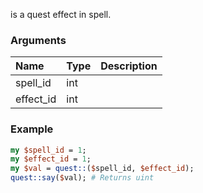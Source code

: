 is a quest effect in spell.
### Arguments
**Name**|**Type**|**Description**
:---|:---|:---
spell_id|int|
effect_id|int|

### Example

```perl
my $spell_id = 1;
my $effect_id = 1;
my $val = quest::($spell_id, $effect_id);
quest::say($val); # Returns uint
```
